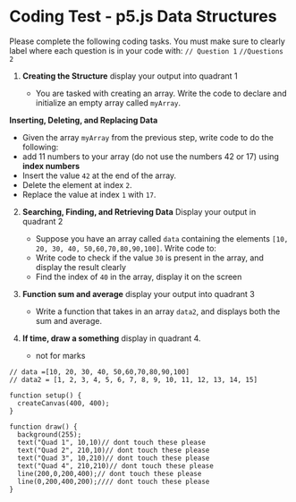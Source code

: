 # Coding Test - p5.js Data Structures

Please complete the following coding tasks. You must make sure to clearly label where each question is in your code with: `// Question 1` `//Questions 2`

1. **Creating the Structure** display your output into quadrant 1
   
   - You are tasked with creating an array. Write the code to declare and initialize an empty array called `myArray`.

 **Inserting, Deleting, and Replacing Data**

   - Given the array `myArray` from the previous step, write code to do the following:
   - add 11 numbers to your array (do not use the numbers 42 or 17) using **index numbers**
   - Insert the value `42` at the end of the array.
   - Delete the element at index `2`.
   - Replace the value at index `1` with `17`.



2. **Searching, Finding, and Retrieving Data** Display your output in quadrant 2

   - Suppose you have an array called `data` containing the elements `[10, 20, 30, 40, 50,60,70,80,90,100]`. Write code to:
   - Write code to check if the value `30` is present in the array, and display the result clearly
   - Find the index of `40` in the array, display it on the screen




3. **Function sum and average** display your output into quadrant 3

   - Write a function that takes in an array `data2`, and displays both the sum and average.


4. **If time, draw a something** display in quadrant 4.
    - not for marks

```
// data =[10, 20, 30, 40, 50,60,70,80,90,100]
// data2 = [1, 2, 3, 4, 5, 6, 7, 8, 9, 10, 11, 12, 13, 14, 15]

function setup() {
  createCanvas(400, 400); 
}

function draw() {
  background(255);
  text("Quad 1", 10,10)// dont touch these please
  text("Quad 2", 210,10)// dont touch these please
  text("Quad 3", 10,210)// dont touch these please
  text("Quad 4", 210,210)// dont touch these please
  line(200,0,200,400);// dont touch these please
  line(0,200,400,200);//// dont touch these please
}
```
